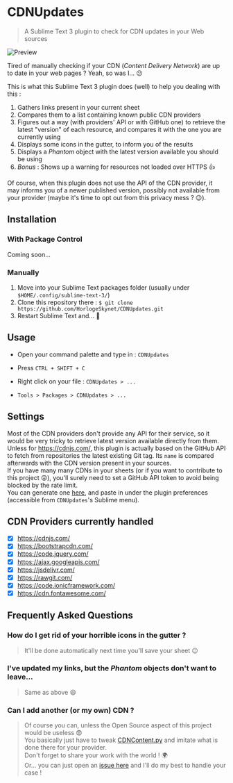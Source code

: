 # CDNUpdates

> A Sublime Text 3 plugin to check for CDN updates in your Web sources

![Preview](https://i.imgur.com/hYZHIui.png)

Tired of manually checking if your CDN (_Content Delivery Network_) are up to date in your web pages ? Yeah, so was I... :confused:

This is what this Sublime Text 3 plugin does (well) to help you dealing with this :

1. Gathers links present in your current sheet
2. Compares them to a list containing known public CDN providers
3. Figures out a way (with providers' API or with GitHub one) to retrieve the latest "version" of each resource, and compares it with the one you are currently using
4. Displays some icons in the gutter, to inform you of the results
5. Displays a _Phantom_ object with the latest version available you should be using
6. _Bonus_ : Shows up a warning for resources not loaded over HTTPS :+1:

Of course, when this plugin does not use the API of the CDN provider, it may informs you of a newer published version, possibly not available from your provider (maybe it's time to opt out from this privacy mess ? :wink:).

## Installation

### With Package Control

Coming soon...

### Manually

1. Move into your Sublime Text packages folder (usually under `$HOME/.config/sublime-text-3/`)
2. Clone this repository there : `$ git clone https://github.com/HorlogeSkynet/CDNUpdates.git`
3. Restart Sublime Text and... :tada:

## Usage

* Open your command palette and type in : `CDNUpdates`

* Press `CTRL + SHIFT + C`

* Right click on your file : `CDNUpdates > ...`

* `Tools > Packages > CDNUpdates > ...`

## Settings

Most of the CDN providers don't provide any API for their service, so it would be very tricky to retrieve latest version available directly from them.  
Unless for <https://cdnjs.com/>, this plugin is actually based on the GitHub API to fetch from repositories the latest existing Git tag. Its `name` is compared afterwards with the CDN version present in your sources.  
If you have many many CDNs in your sheets (or if you want to contribute to this project 😜), you'll surely need to set a GitHub API token to avoid being blocked by the rate limit.  
You can generate one [here](https://github.com/settings/tokens), and paste in under the plugin preferences (accessible from `CDNUpdates`'s Sublime menu).

## CDN Providers currently handled

* [X] <https://cdnjs.com/>
* [X] <https://bootstrapcdn.com/>
* [X] <https://code.jquery.com/>
* [X] <https://ajax.googleapis.com/>
* [X] <https://jsdelivr.com/>
* [X] <https://rawgit.com/>
* [X] <https://code.ionicframework.com/>
* [X] <https://cdn.fontawesome.com/>

## Frequently Asked Questions

### How do I get rid of your horrible icons in the gutter ?

> It'll be done automatically next time you'll save your sheet :wink:

### I've updated my links, but the _Phantom_ objects don't want to leave...

> Same as above :smile:

### Can I add another (or my own) CDN ?

> Of course you can, unless the Open Source aspect of this project would be useless :fearful:  
> You basically just have to tweak [CDNContent.py](CDNContent.py) and imitate what is done there for your provider.  
> Don't forget to share your work with the world ! :earth_africa:  
> Or... you can just open an [issue here](https://github.com/HorlogeSkynet/CDNUpdates/issues/new) and I'll do my best to handle your case !
